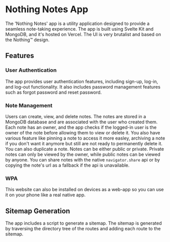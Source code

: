 <script>
  import { Link } from "$lib/components"
</script>

# Nothing Notes App
The 'Nothing Notes' app is a utility application designed to provide a seamless note-taking experience. The app is built using Svelte Kit and MongoDB, and it's hosted on Vercel. The UI is very brutalist and based on the <Link href="https://nothing.tech/">Nothing&#8482;</Link> design.

## Features
### User Authentication
The app provides user authentication features, including sign-up, log-in, and log-out functionality. It also includes password management features such as forgot password and reset password.

### Note Management
Users can create, view, and delete notes. The notes are stored in a MongoDB database and are associated with the user who created them. Each note has an owner, and the app checks if the logged-in user is the owner of the note before allowing them to view or delete it.
You also have various feature like pinning a note to access it more easley, archiving a note if you don't want it anymore but still are not ready to permanently delete it. You can also duplicate a note.
Notes can be either public or private. Private notes can only be viewed by the owner, while public notes can be viewed by anyone. You can share notes with the native `navigator.share` api or by copying the note's url as a fallback if the api is unavailable.

### WPA
This website can also be installed on devices as a web-app so you can use it on your phone like a real native app.

## Sitemap Generation
The app includes a script to generate a sitemap. The sitemap is generated by traversing the directory tree of the routes and adding each route to the sitemap.
